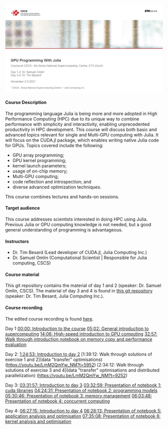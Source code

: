 ![Course title page](course_titlepage.png)

#### Course Description

The programming language Julia is being more and more adopted in High Performance Computing (HPC) due to its unique way to combine performance with simplicity and interactivity, enabling unprecedented productivity in HPC development. This course will discuss both basic and advanced topics relevant for single and Multi-GPU computing with Julia. It will focus on the CUDA.jl package, which enables writing native Julia code for GPUs. Topics covered include the following:

-    GPU array programming;
-    GPU kernel programming;
-    kernel launch parameters;
-    usage of on-chip memory;
-    Multi-GPU computing;
-    code reflection and introspection; and
-    diverse advanced optimization techniques.

This course combines lectures and hands-on sessions.

#### Target audience

This course addresses scientists interested in doing HPC using Julia. Previous Julia or GPU computing knowledge is not needed, but a good general understanding of programming is advantageous.

#### Instructors

- Dr. Tim Besard (Lead developer of CUDA.jl, Julia Computing Inc.)
- Dr. Samuel Omlin (Computational Scientist | Responsible for Julia computing, CSCS)

#### Course material

This git repository contains the material of day 1 and 2 (speaker: Dr. Samuel Omlin, CSCS). The material of day 3 and 4 is found in [this git repository](https://github.com/maleadt/cscs_gpu_course/) (speaker: Dr. Tim Besard, Julia Computing Inc.).

#### Course recording
The edited course recording is found [here](https://youtu.be/LmM2QmYw_NM).

Day 1
[00:00: Introduction to the course](https://youtu.be/LmM2QmYw_NM)
[05:02: General introduction to supercomputing](https://youtu.be/LmM2QmYw_NM?t=302)
[14:06: High-speed introduction to GPU computing](https://youtu.be/LmM2QmYw_NM?t=846)
[32:57: Walk through introduction notebook on memory copy and performance evaluation](https://youtu.be/LmM2QmYw_NM?t=1977)

Day 2:
[1:24:53: Introduction to day 2](https://youtu.be/LmM2QmYw_NM?t=5093)
[1:39:12: Walk through solutions of exercise 1 and 2](data "transfer" optimisations) (https://youtu.be/LmM2QmYw_NM?t=5952)
[2:34:12: Walk through solutions of exercise 3 and 4](data "transfer" optimisations and distributed parallelization) (https://youtu.be/LmM2QmYw_NM?t=9252)

Day 3:
[03:31:57: Introduction to day 3](https://youtu.be/LmM2QmYw_NM?t=12717)
[03:32:59: Presentation of notebook 1: cuda libraries](https://youtu.be/LmM2QmYw_NM?t=12779)
[04:24:31: Presentation of notebook 2: programming models](https://youtu.be/LmM2QmYw_NM?t=15871)
[05:30:46: Presentation of notebook 3: memory management](https://youtu.be/LmM2QmYw_NM?t=19846)
[06:03:48: Presentation of notebook 4: concurrent computing](https://youtu.be/LmM2QmYw_NM?t=21828)

Day 4:
[06:27:15: Introduction to day 4](https://youtu.be/LmM2QmYw_NM?t=23235)
[06:28:13: Presentation of notebook 5: application analysis and optimisation](https://youtu.be/LmM2QmYw_NM?t=23293)
[07:35:08: Presentation of notebook 6: kernel analysis and optimisation](https://youtu.be/LmM2QmYw_NM?t=27308)
